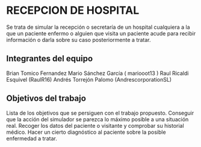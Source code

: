 # RECEPCION DE HOSPITAL

Se trata de simular la recepción o secretaría de un hospital cualquiera a la que un paciente enfermo o alguien que visita un paciente acude para recibir información o darla sobre su caso posteriormente a tratar.
## Integrantes del equipo

Brian Tomico Fernandez
Mario Sánchez García ( mariooot13 )
Raul Ricaldi Esquivel (RaulR16)
Andrés Torrejón Palomo (AndrescorporationSL)

## Objetivos del trabajo

Lista de los objetivos que se persiguen con el trabajo propuesto.
Conseguir que la acción del simulador se parezca lo máximo posible a una situación real.
Recoger los datos del paciente o visitante y comprobar su historial médico.
Hacer un cierto diagnóstico al paciente sobre la posible enfermedad a tratar.
